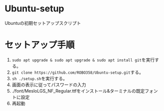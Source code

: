 # Ubuntu-setup
Ubuntuの初期セットアップスクリプト

# セットアップ手順
1. `sudo apt upgrade & sudo apt upgrade & sudo apt install git`を実行する。
1. `git clone https://github.com/ROBO358/Ubuntu-setup.git`する。
1. `sh ./setup.sh`を実行する。
1. 画面の表示に従ってパスワードの入力
1. ./font/MesloLGS_NF_Regular.ttfをインストール&ターミナルの既定フォントに設定
1. 再起動
